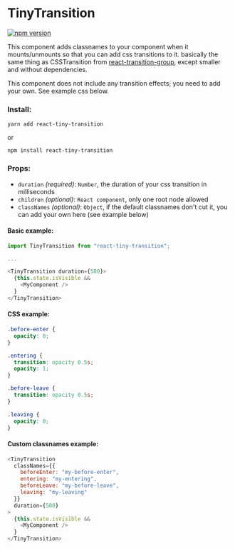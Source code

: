 # TinyTransition
[![npm version](https://img.shields.io/npm/v/react-tiny-transition.svg?style=flat)](https://www.npmjs.com/package/react-tiny-transition)

This component adds classnames to your component when it mounts/unmounts so that you can add css transitions to it. basically the same thing as CSSTransition from [react-transition-group](https://github.com/reactjs/react-transition-group), except smaller and without dependencies.

This component does not include any transition effects; you need to add your own. See example css below.

### Install:
```
yarn add react-tiny-transition
```
or

```
npm install react-tiny-transition
```


### Props:
- `duration` *(required)*: `Number`, the duration of your css transition in milliseconds
- `children` *(optional)*: `React component`, only one root node allowed
- `classNames` *(optional)*: `Object`, if the default classnames don't cut it, you can add your own here (see example below)

#### Basic example:

```js
import TinyTransition from "react-tiny-transition";

...

<TinyTransition duration={500}>
  {this.state.isVisible &&
    <MyComponent />
  }
</TinyTransition>
```

#### CSS example:

```css
.before-enter {
  opacity: 0;
}

.entering {
  transition: opacity 0.5s;
  opacity: 1;
}

.before-leave {
  transition: opacity 0.5s;
}

.leaving {
  opacity: 0;
}
```

#### Custom classnames example:

```js
<TinyTransition
  classNames={{
    beforeEnter: "my-before-enter",
    entering: "my-entering",
    beforeLeave: "my-before-leave",
    leaving: "my-leaving"
  }}
  duration={500}
>
  {this.state.isVisible &&
    <MyComponent />
  }
</TinyTransition>
```